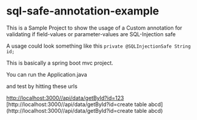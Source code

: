 # sql-safe-annotation-example
This is a Sample Project to show the usage of a Custom annotation for validating if field-values or parameter-values are SQL-Injection safe

A usage could look something like this
`private @SQLInjectionSafe String id;`

This is basically a spring boot mvc project.

You can run the Application.java

and test by hitting these urls

[http://localhost:3000//api/data/getById?id=123](http://localhost:3000//api/data/getById?id=123)
[http://localhost:3000//api/data/getById?id=create table abcd](http://localhost:3000//api/data/getById?id=create table abcd)
